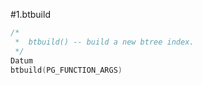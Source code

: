 #1.btbuild

```cpp
/*
 *  btbuild() -- build a new btree index.
 */
Datum
btbuild(PG_FUNCTION_ARGS)
```